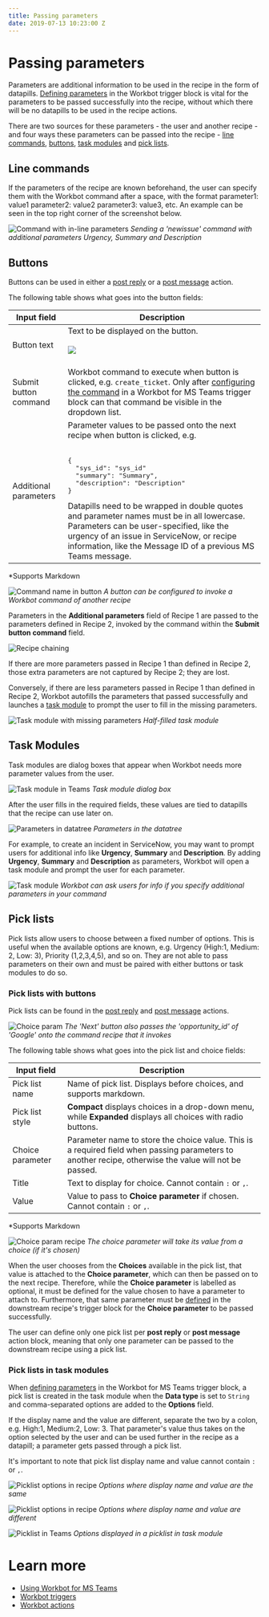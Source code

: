 ```yaml
---
title: Passing parameters
date: 2019-07-13 10:23:00 Z
---
```


# Passing parameters
Parameters are additional information to be used in the recipe in the form of datapills. [Defining parameters](/workbot-for-teams/workbot-triggers.md#defining-parameters) in the Workbot trigger block is vital for the parameters to be passed successfully into the recipe, without which there will be no datapills to be used in the recipe actions.

There are two sources for these parameters - the user and another recipe - and four ways these parameters can be passed into the recipe - [line commands](#line-commands), [buttons](#buttons), [task modules](#task-modules) and [pick lists](#pick-lists).

## Line commands
If the parameters of the recipe are known beforehand, the user can specify them with the Workbot command after a space, with the format parameter1: value1 parameter2: value2 parameter3: value3, etc. An example can be seen in the top right corner of the screenshot below.

![Command with in-line parameters](/assets/images/workbot-for-teams/workbot-command-example.png)
*Sending a 'newissue' command with additional parameters Urgency, Summary and Description*

## Buttons
Buttons can be used in either a [post reply](/workbot-for-teams/workbot-actions.md#post-reply) or a [post message](/workbot-for-teams/workbot-actions.md#post-message) action.

The following table shows what goes into the button fields:

<table class="unchanged rich-diff-level-one">
    <thead>
        <tr>
            <th>Input field</th>
            <th>Description</th>
        </tr>
    <tbody>
        <tr>
            <td>Button text</td>
            <td>
                Text to be displayed on the button.<br><br><img src="/assets/images/workbot-for-teams/create-ticket-button.png"></img><br><br>
            </td>
        </tr>
        <tr>
            <td>Submit button command</td>
            <td>
                Workbot command to execute when button is clicked, e.g. <code>create_ticket</code>. Only after <a href="https://docs.workato.com/workbot-for-teams/workbot-triggers.html#configuring-the-command">configuring the command</a> in a Workbot for MS Teams trigger block can that command be visible in the dropdown list.
            </td>
        </tr>
        <tr>
            <td>Additional parameters</td>
            <td>
                Parameter values to be passed onto the next recipe when button is clicked, e.g. <br><br><pre>{<br>  "sys_id": "<kbd>sys_id</kbd>"<br>  "summary": "<kbd>Summary</kbd>",<br>  "description": "<kbd>Description</kbd>"<br>}</pre>
                Datapills need to be wrapped in double quotes and parameter names must be in all lowercase. Parameters can be user-specified, like the urgency of an issue in ServiceNow, or recipe information, like the Message ID of a previous MS Teams message.
            </td>
        </tr>
    </tbody>
</table>
&ast;Supports Markdown


![Command name in button](/assets/images/workbot-for-teams/button-command.png)
*A button can be configured to invoke a Workbot command of another recipe*

Parameters in the **Additional parameters** field of Recipe 1 are passed to the parameters defined in Recipe 2, invoked by the command within the **Submit button command** field.

![Recipe chaining](/assets/images/workbot-for-teams/recipe-chaining.png)

If there are more parameters passed in Recipe 1 than defined in Recipe 2, those extra parameters are not captured by Recipe 2; they are lost.

Conversely, if there are less parameters passed in Recipe 1 than defined in Recipe 2, Workbot autofills the parameters that passed successfully and launches a [task module](#task-modules) to prompt the user to fill in the missing parameters.

![Task module with missing parameters](/assets/images/workbot-for-teams/task-module-with-missing-params.png)
*Half-filled task module*

## Task Modules
Task modules are dialog boxes that appear when Workbot needs more parameter values from the user.

![Task module in Teams](/assets/images/workbot-for-teams/task-module-teams.png)
*Task module dialog box*

After the user fills in the required fields, these values are tied to datapills that the recipe can use later on.

![Parameters in datatree](/assets/images/workbot-for-teams/parameters-in-datatree.png)
*Parameters in the datatree*

For example, to create an incident in ServiceNow, you may want to prompt users for additional info like **Urgency**, **Summary** and **Description**. By adding **Urgency**, **Summary** and **Description** as parameters, Workbot will open a task module and prompt the user for each parameter.

![Task module](/assets/images/workbot-for-teams/task-module-snow.png)
*Workbot can ask users for info if you specify additional parameters in your command*

## Pick lists
Pick lists allow users to choose between a fixed number of options. This is useful when the available options are known, e.g. Urgency (High:1, Medium: 2, Low: 3), Priority (1,2,3,4,5), and so on. They are not able to pass parameters on their own and must be paired with either buttons or task modules to do so.

### Pick lists with buttons
Pick lists can be found in the [post reply](/workbot-for-teams/workbot-actions.md#post-reply) and [post message](/workbot-for-teams/workbot-actions.md#post-message) actions.

![Choice param](/assets/images/workbot-for-teams/choice-param.png)
*The 'Next' button also passes the 'opportunity_id' of 'Google' onto the command recipe that it invokes*

The following table shows what goes into the pick list and choice fields:

<table class="unchanged rich-diff-level-one">
    <thead>
        <tr>
            <th>Input field</th>
            <th>Description</th>
        </tr>
    <tbody>
        <tr>
            <td>Pick list name</td>
            <td>
                Name of pick list. Displays before choices, and supports markdown.
            </td>
        </tr>
        <tr>
            <td>Pick list style</td>
            <td>
                <b>Compact</b> displays choices in a drop-down menu, while <b>Expanded</b> displays all choices with radio buttons.
            </td>
        </tr>
        <tr>
            <td>Choice parameter</td>
            <td>
                Parameter name to store the choice value. This is a required field when passing parameters to another recipe, otherwise the value will not be passed.
            </td>
        </tr>
        <tr>
            <td>Title</td>
            <td>
                Text to display for choice. Cannot contain <code>:</code> or <code>,</code>.
            </td>
        </tr>
        <tr>
            <td>Value</td>
            <td>
                Value to pass to <b>Choice parameter</b> if chosen. Cannot contain <code>:</code> or <code>,</code>.
            </td>
        </tr>
    </tbody>
</table>
&ast;Supports Markdown


![Choice param recipe](/assets/images/workbot-for-teams/choice-param-recipe.png)
*The choice parameter will take its value from a choice (if it's chosen)*

When the user chooses from the **Choices** available in the pick list, that value is attached to the **Choice parameter**, which can then be passed on to the next recipe. Therefore, while the **Choice parameter** is labelled as optional, it must be defined for the value chosen to have a parameter to attach to. Furthermore, that same parameter must be [defined](workbot-for-teams/workbot-triggers.md#defining-parameters) in the downstream recipe's trigger block for the **Choice parameter** to be passed successfully.

The user can define only one pick list per **post reply** or **post message** action block, meaning that only one parameter can be passed to the downstream recipe using a pick list.

### Pick lists in task modules
When [defining parameters](/workbot-for-teams/workbot-triggers.md#defining-parameters) in the Workbot for MS Teams trigger block, a pick list is created in the task module when the **Data type** is set to <code>String</code> and comma-separated options are added to the **Options** field.

If the display name and the value are different, separate the two by a colon, e.g. High:1, Medium:2, Low: 3. That parameter's value thus takes on the option selected by the user and can be used further in the recipe as a datapill; a parameter gets passed through a pick list.

It's important to note that pick list display name and value cannot contain <code>:</code> or <code>,</code>.

![Picklist options in recipe](/assets/images/workbot-for-teams/parameter-picklist-1.png)
*Options where display name and value are the same*

![Picklist options in recipe](/assets/images/workbot-for-teams/parameter-picklist-1.png)
*Options where display name and value are different*

![Picklist in Teams](/assets/images/workbot-for-teams/parameter-picklist-teams.png)
*Options displayed in a picklist in task module*

# Learn more
- [Using Workbot for MS Teams](/workbot-for-teams/using-workbot-for-teams.md)
- [Workbot triggers](/workbot-for-teams/workbot-triggers.md)
- [Workbot actions](/workbot-for-teams/workbot-actions.md)
